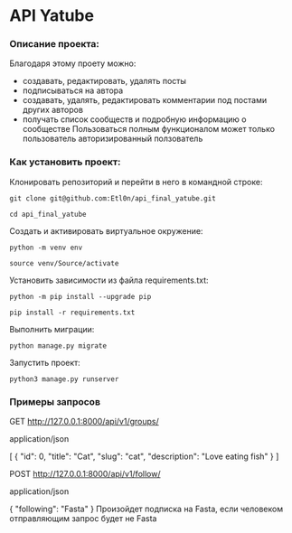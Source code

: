 # API Yatube

### Описание проекта:
Благодаря  этому проету можно:
- создавать, редактировать, удалять посты
- подписываться на автора
- создавать, удалять, редактировать комментарии под постами других авторов
- получать список сообществ и подробную информацию о сообществе
Пользоваться полным функционалом может только пользователь авторизированный ползователь

### Как установить проект:

Клонировать репозиторий и перейти в него в командной строке:

```
git clone git@github.com:Etl0n/api_final_yatube.git
```
```
cd api_final_yatube
```

Cоздать и активировать виртуальное окружение:

```
python -m venv env
```
```
source venv/Source/activate
```

Установить зависимости из файла requirements.txt:

```
python -m pip install --upgrade pip
```
```
pip install -r requirements.txt
```

Выполнить миграции:

```
python manage.py migrate
```

Запустить проект:

```
python3 manage.py runserver
```

### Примеры запросов
GET http://127.0.0.1:8000/api/v1/groups/

application/json

[
    {
        "id": 0,
        "title": "Cat",
        "slug": "cat",
        "description": "Love eating fish"
    }
]

POST http://127.0.0.1:8000/api/v1/follow/

application/json

{
    "following": "Fasta"
}
Произойдет подписка на Fasta, если человеком отправляющим запрос будет не Fasta
